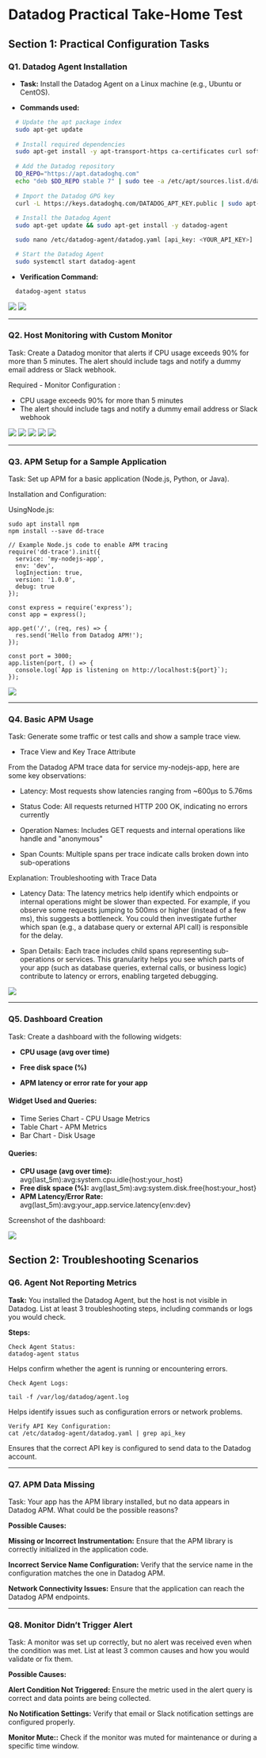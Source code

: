# Datadog Practical Take-Home Test

## Section 1: Practical Configuration Tasks

### Q1. Datadog Agent Installation

- **Task:** Install the Datadog Agent on a Linux machine (e.g., Ubuntu or CentOS).

- **Commands used:**
```bash
  # Update the apt package index
  sudo apt-get update
  
  # Install required dependencies
  sudo apt-get install -y apt-transport-https ca-certificates curl software-properties-common
  
  # Add the Datadog repository
  DD_REPO="https://apt.datadoghq.com"
  echo "deb $DD_REPO stable 7" | sudo tee -a /etc/apt/sources.list.d/datadog.list
  
  # Import the Datadog GPG key
  curl -L https://keys.datadoghq.com/DATADOG_APT_KEY.public | sudo apt-key add -
  
  # Install the Datadog Agent
  sudo apt-get update && sudo apt-get install -y datadog-agent

  sudo nano /etc/datadog-agent/datadog.yaml [api_key: <YOUR_API_KEY>]

  # Start the Datadog Agent
  sudo systemctl start datadog-agent

```

- **Verification Command:**

```bash
  datadog-agent status
```

<img src="https://github.com/GitanshKapoor/TakeHomeTest/blob/main/Image2.png"/>
<img src="https://github.com/GitanshKapoor/TakeHomeTest/blob/main/Image1.png"/>

<hr>

### Q2. Host Monitoring with Custom Monitor

Task: Create a Datadog monitor that alerts if CPU usage exceeds 90% for more than 5 minutes. The alert should include tags and notify a dummy email address or Slack webhook.

Required - Monitor Configuration :
- CPU usage exceeds 90% for more than 5 minutes 
- The alert should include tags and notify a dummy email address or Slack webhook 

<img src="https://github.com/GitanshKapoor/TakeHomeTest/blob/main/Image3.png"/>
<img src="https://github.com/GitanshKapoor/TakeHomeTest/blob/main/Image4.png"/>
<img src="https://github.com/GitanshKapoor/TakeHomeTest/blob/main/Image5.png"/>
<img src="https://github.com/GitanshKapoor/TakeHomeTest/blob/main/Image6.png"/>
<img src="https://github.com/GitanshKapoor/TakeHomeTest/blob/main/Image7.png"/>

<hr>

### Q3. APM Setup for a Sample Application

Task: Set up APM for a basic application (Node.js, Python, or Java).

Installation and Configuration:

UsingNode.js:

```
sudo apt install npm
npm install --save dd-trace

// Example Node.js code to enable APM tracing
require('dd-trace').init({
  service: 'my-nodejs-app',
  env: 'dev',
  logInjection: true,
  version: '1.0.0',
  debug: true
});

const express = require('express');
const app = express();

app.get('/', (req, res) => {
  res.send('Hello from Datadog APM!');
});

const port = 3000;
app.listen(port, () => {
  console.log(`App is listening on http://localhost:${port}`);
});
```


<img src="https://github.com/GitanshKapoor/TakeHomeTest/blob/main/Image8.png"/>

<hr>

### Q4. Basic APM Usage

Task: Generate some traffic or test calls and show a sample trace view.

- Trace View and Key Trace Attribute

From the Datadog APM trace data for service my-nodejs-app, here are some key observations:

- Latency: Most requests show latencies ranging from ~600μs to 5.76ms

- Status Code: All requests returned HTTP 200 OK, indicating no errors currently

- Operation Names: Includes GET requests and internal operations like handle and "anonymous"

- Span Counts: Multiple spans per trace indicate calls broken down into sub-operations

Explanation: Troubleshooting with Trace Data

- Latency Data:
The latency metrics help identify which endpoints or internal operations might be slower than expected. For example, if you observe some requests jumping to 500ms or higher (instead of a few ms), this suggests a bottleneck. You could then investigate further which span (e.g., a database query or external API call) is responsible for the delay.

- Span Details:
Each trace includes child spans representing sub-operations or services. This granularity helps you see which parts of your app (such as database queries, external calls, or business logic) contribute to latency or errors, enabling targeted debugging.

<img src="https://github.com/GitanshKapoor/TakeHomeTest/blob/main/Image9.png"/>

<hr>

### Q5. Dashboard Creation

Task: Create a dashboard with the following widgets:

- **CPU usage (avg over time)**

- **Free disk space (%)**

- **APM latency or error rate for your app**

#### Widget Used and Queries:
- Time Series Chart - CPU Usage Metrics
- Table Chart - APM Metrics
- Bar Chart - Disk Usage

#### Queries:
- **CPU usage (avg over time):** avg(last_5m):avg:system.cpu.idle{host:your_host}
- **Free disk space (%):** avg(last_5m):avg:system.disk.free{host:your_host}
- **APM Latency/Error Rate:** avg(last_5m):avg:your_app.service.latency{env:dev}

Screenshot of the dashboard:

<img src="https://github.com/GitanshKapoor/TakeHomeTest/blob/main/Image10.png"/>

## Section 2: Troubleshooting Scenarios
### Q6. Agent Not Reporting Metrics

**Task:** You installed the Datadog Agent, but the host is not visible in Datadog. List at least 3 troubleshooting steps, including commands or logs you would check.

**Steps:**

```
Check Agent Status:
datadog-agent status
```

Helps confirm whether the agent is running or encountering errors.

```
Check Agent Logs:

tail -f /var/log/datadog/agent.log
```

Helps identify issues such as configuration errors or network problems.

```
Verify API Key Configuration:
cat /etc/datadog-agent/datadog.yaml | grep api_key
```

Ensures that the correct API key is configured to send data to the Datadog account.
<hr>

### Q7. APM Data Missing

Task: Your app has the APM library installed, but no data appears in Datadog APM. What could be the possible reasons?

**Possible Causes:**

**Missing or Incorrect Instrumentation:** Ensure that the APM library is correctly initialized in the application code.

**Incorrect Service Name Configuration:** Verify that the service name in the configuration matches the one in Datadog APM.

**Network Connectivity Issues:** Ensure that the application can reach the Datadog APM endpoints.

<hr>

### Q8. Monitor Didn’t Trigger Alert

Task: A monitor was set up correctly, but no alert was received even when the condition was met. List at least 3 common causes and how you would validate or fix them.

**Possible Causes:**

**Alert Condition Not Triggered:** Ensure the metric used in the alert query is correct and data points are being collected.

**No Notification Settings:** Verify that email or Slack notification settings are configured properly.

**Monitor Mute::** Check if the monitor was muted for maintenance or during a specific time window.

